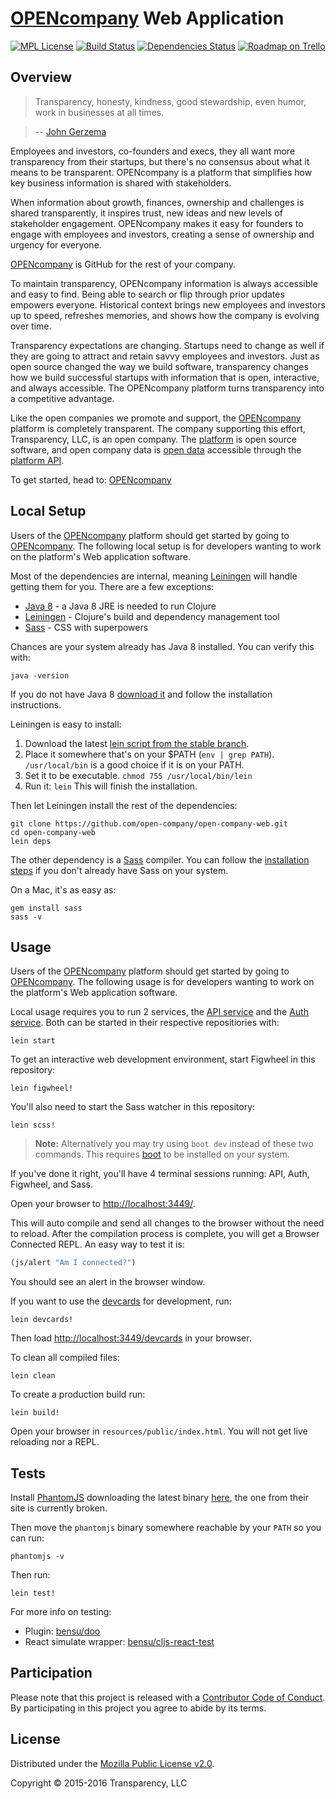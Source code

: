 # [OPENcompany](https://opencompany.io) Web Application

[![MPL License](http://img.shields.io/badge/license-MPL-blue.svg?style=flat)](https://www.mozilla.org/MPL/2.0/)
[![Build Status](https://travis-ci.org/open-company/open-company-web.svg?branch=master)](https://travis-ci.org/open-company/open-company-web)
[![Dependencies Status](https://jarkeeper.com/open-company/open-company-web/status.svg)](https://jarkeeper.com/open-company/open-company-web)
[![Roadmap on Trello](http://img.shields.io/badge/roadmap-trello-blue.svg?style=flat)](https://trello.com/b/3naVWHgZ/open-company-development)


## Overview

> Transparency, honesty, kindness, good stewardship, even humor, work in businesses at all times.

> -- [John Gerzema](http://www.johngerzema.com/)

Employees and investors, co-founders and execs, they all want more transparency from their startups, but there's no consensus about what it means to be transparent. OPENcompany is a platform that simplifies how key business information is shared with stakeholders.

When information about growth, finances, ownership and challenges is shared transparently, it inspires trust, new ideas and new levels of stakeholder engagement. OPENcompany makes it easy for founders to engage with employees and investors, creating a sense of ownership and urgency for everyone.

[OPENcompany](https://opencompany.io) is GitHub for the rest of your company.

To maintain transparency, OPENcompany information is always accessible and easy to find. Being able to search or flip through prior updates empowers everyone. Historical context brings new employees and investors up to speed, refreshes memories, and shows how the company is evolving over time.

Transparency expectations are changing. Startups need to change as well if they are going to attract and retain savvy employees and investors. Just as open source changed the way we build software, transparency changes how we build successful startups with information that is open, interactive, and always accessible. The OPENcompany platform turns transparency into a competitive advantage.

Like the open companies we promote and support, the [OPENcompany](https://opencompany.io) platform is completely transparent. The company supporting this effort, Transparency, LLC, is an open company. The [platform](https://github.com/open-company/open-company-web) is open source software, and open company data is [open data](https://en.wikipedia.org/wiki/Open_data) accessible through the [platform API](https://github.com/open-company/open-company-api).

To get started, head to: [OPENcompany](https://opencompany.io)


## Local Setup

Users of the [OPENcompany](https://opencompany.io) platform should get started by going to [OPENcompany](https://opencompany.io). The following local setup is for developers wanting to work on the platform's Web application software.

Most of the dependencies are internal, meaning [Leiningen](https://github.com/technomancy/leiningen) will handle getting them for you. There are a few exceptions:

* [Java 8](http://www.oracle.com/technetwork/java/javase/downloads/index.html) - a Java 8 JRE is needed to run Clojure
* [Leiningen](https://github.com/technomancy/leiningen) - Clojure's build and dependency management tool
* [Sass](http://sass-lang.com/install) - CSS with superpowers

Chances are your system already has Java 8 installed. You can verify this with:

```console
java -version
```

If you do not have Java 8 [download it](http://www.oracle.com/technetwork/java/javase/downloads/index.html) and follow the installation instructions.

Leiningen is easy to install:

1. Download the latest [lein script from the stable branch](https://raw.githubusercontent.com/technomancy/leiningen/stable/bin/lein).
1. Place it somewhere that's on your $PATH (`env | grep PATH`). `/usr/local/bin` is a good choice if it is on your PATH.
1. Set it to be executable. `chmod 755 /usr/local/bin/lein`
1. Run it: `lein` This will finish the installation.

Then let Leiningen install the rest of the dependencies:

```console
git clone https://github.com/open-company/open-company-web.git
cd open-company-web
lein deps
```

The other dependency is a [Sass](http://sass-lang.com/) compiler. You can follow the [installation steps](http://sass-lang.com/) if you don't already have Sass on your system.

On a Mac, it's as easy as:

```console
gem install sass
sass -v
```

## Usage

Users of the [OPENcompany](https://opencompany.io) platform should get started by going to [OPENcompany](https://opencompany.io). The following usage is for developers wanting to work on the platform's Web application software.

Local usage requires you to run 2 services, the [API service](https://github.com/open-company/open-company-api) and the [Auth service](https://github.com/open-company/open-company-auth). Both can be started in their respective repositiories with:

```console
lein start
```

To get an interactive web development environment, start Figwheel in this repository:

```console
lein figwheel!
```

You'll also need to start the Sass watcher in this repository:

```console
lein scss!
```

> **Note:** Alternatively you may try using `boot dev` instead of
> these two commands. This requires [boot](http://boot-clj.com) to be
> installed on your system.

If you've done it right, you'll have 4 terminal sessions running: API, Auth, Figwheel, and Sass.

Open your browser to [http://localhost:3449/](http://localhost:3449/).

This will auto compile and send all changes to the browser without the
need to reload. After the compilation process is complete, you will
get a Browser Connected REPL. An easy way to test it is:

```clojure
(js/alert "Am I connected?")
```

You should see an alert in the browser window.

If you want to use the [devcards](https://github.com/bhauman/devcards) for development, run:

```console
lein devcards!
```

Then load [http://localhost:3449/devcards](http://localhost:3449/devcards) in your browser.


To clean all compiled files:

```console
lein clean
```

To create a production build run:

```console
lein build!
```

Open your browser in `resources/public/index.html`. You will not
get live reloading nor a REPL.


## Tests

Install [PhantomJS](https://http://phantomjs.org/) downloading the latest binary [here](https://github.com/eugene1g/phantomjs/releases), the one from their site is currently broken.

Then move the `phantomjs` binary somewhere reachable by your `PATH` so you can run:

```console
phantomjs -v
```

Then run:

```console
lein test!
```

For more info on testing:

- Plugin: [bensu/doo](https://github.com/bensu/doo)
- React simulate wrapper: [bensu/cljs-react-test](https://github.com/bensu/doo)


## Participation

Please note that this project is released with a [Contributor Code of Conduct](https://github.com/open-company/open-company-web/blob/mainline/CODE-OF-CONDUCT.md). By participating in this project you agree to abide by its terms.


## License

Distributed under the [Mozilla Public License v2.0](http://www.mozilla.org/MPL/2.0/).

Copyright © 2015-2016 Transparency, LLC
